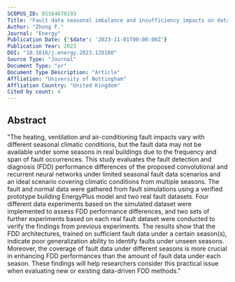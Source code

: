 ```yaml
---
SCOPUS_ID: 85164678193
Title: "Fault data seasonal imbalance and insufficiency impacts on data-driven heating, ventilation and air-conditioning fault detection and diagnosis performances for energy-efficient building operations"
Author: "Zhong F."
Journal: "Energy"
Publication Date: {'$date': '2023-11-01T00:00:00Z'}
Publication Year: 2023
DOI: "10.1016/j.energy.2023.128180"
Source Type: "Journal"
Document Type: "ar"
Document Type Description: "Article"
Affliation: "University of Nottingham"
Affliation Country: "United Kingdom"
Cited by count: 4
---
```


## Abstract
"The heating, ventilation and air-conditioning fault impacts vary with different seasonal climatic conditions, but the fault data may not be available under some seasons in real buildings due to the frequency and span of fault occurrences. This study evaluates the fault detection and diagnosis (FDD) performance differences of the proposed convolutional and recurrent neural networks under limited seasonal fault data scenarios and an ideal scenario covering climatic conditions from multiple seasons. The fault and normal data were gathered from fault simulations using a verified prototype building EnergyPlus model and two real fault datasets. Four different data experiments based on the simulated dataset were implemented to assess FDD performance differences, and two sets of further experiments based on each real fault dataset were conducted to verify the findings from previous experiments. The results show that the FDD architectures, trained on sufficient fault data under a certain season(s), indicate poor generalization ability to identify faults under unseen seasons. Moreover, the coverage of fault data under different seasons is more crucial in enhancing FDD performances than the amount of fault data under each season. These findings will help researchers consider this practical issue when evaluating new or existing data-driven FDD methods."
